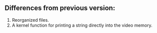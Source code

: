 ## Differences from previous version:
1. Reorganized files.
2. A kernel function for printing a string directly into the video memory.